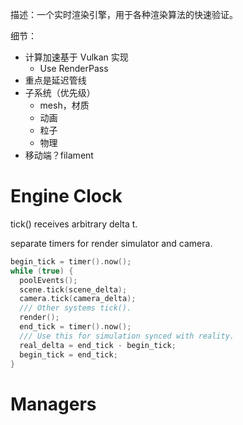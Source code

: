 描述：一个实时渲染引擎，用于各种渲染算法的快速验证。

细节：
- 计算加速基于 Vulkan 实现
  - Use RenderPass
- 重点是延迟管线
- 子系统（优先级）
  - mesh，材质
  - 动画
  - 粒子
  - 物理
- 移动端？filament

# Engine Clock

tick() receives arbitrary delta t.

separate timers for render simulator and camera.

```cpp
begin_tick = timer().now();
while (true) {
  poolEvents();
  scene.tick(scene_delta);
  camera.tick(camera_delta);
  /// Other systems tick().
  render();
  end_tick = timer().now();
  /// Use this for simulation synced with reality.
  real_delta = end_tick - begin_tick;
  begin_tick = end_tick;
}
```


# Managers

